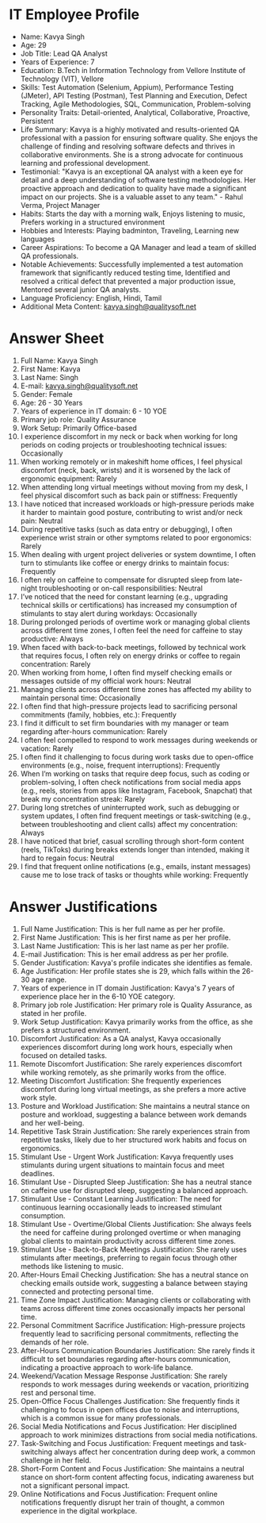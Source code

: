 # IT Employee Profile

- Name: Kavya Singh
- Age: 29
- Job Title: Lead QA Analyst
- Years of Experience: 7
- Education: B.Tech in Information Technology from Vellore Institute of Technology (VIT), Vellore
- Skills: Test Automation (Selenium, Appium), Performance Testing (JMeter), API Testing (Postman),  Test Planning and Execution,  Defect Tracking,  Agile Methodologies,  SQL,  Communication,  Problem-solving
- Personality Traits: Detail-oriented,  Analytical,  Collaborative,  Proactive,  Persistent
- Life Summary: Kavya is a highly motivated and results-oriented QA professional with a passion for ensuring software quality. She enjoys the challenge of finding and resolving software defects and thrives in collaborative environments. She is a strong advocate for continuous learning and professional development.
- Testimonial: "Kavya is an exceptional QA analyst with a keen eye for detail and a deep understanding of software testing methodologies. Her proactive approach and dedication to quality have made a significant impact on our projects. She is a valuable asset to any team." -  Rahul Verma, Project Manager
- Habits:  Starts the day with a morning walk,  Enjoys listening to music,  Prefers working in a structured environment
- Hobbies and Interests:  Playing badminton,  Traveling,  Learning new languages
- Career Aspirations: To become a QA Manager and lead a team of skilled QA professionals.
- Notable Achievements:  Successfully implemented a test automation framework that significantly reduced testing time,  Identified and resolved a critical defect that prevented a major production issue,  Mentored several junior QA analysts.
- Language Proficiency: English, Hindi, Tamil
- Additional Meta Content: kavya.singh@qualitysoft.net


# Answer Sheet

1. Full Name: Kavya Singh
2. First Name: Kavya
3. Last Name: Singh
4. E-mail: kavya.singh@qualitysoft.net
5. Gender: Female
6. Age: 26 - 30 Years
7. Years of experience in IT domain: 6 - 10 YOE
8. Primary job role: Quality Assurance
9. Work Setup: Primarily Office-based
10. I experience discomfort in my neck or back when working for long periods on coding projects or troubleshooting technical issues: Occasionally
11. When working remotely or in makeshift home offices, I feel physical discomfort (neck, back, wrists) and it is worsened by the lack of ergonomic equipment: Rarely
12. When attending long virtual meetings without moving from my desk, I feel physical discomfort such as back pain or stiffness: Frequently
13. I have noticed that increased workloads or high-pressure periods make it harder to maintain good posture, contributing to wrist and/or neck pain: Neutral
14. During repetitive tasks (such as data entry or debugging), I often experience wrist strain or other symptoms related to poor ergonomics: Rarely
15. When dealing with urgent project deliveries or system downtime, I often turn to stimulants like coffee or energy drinks to maintain focus: Frequently
16. I often rely on caffeine to compensate for disrupted sleep from late-night troubleshooting or on-call responsibilities: Neutral
17. I’ve noticed that the need for constant learning (e.g., upgrading technical skills or certifications) has increased my consumption of stimulants to stay alert during workdays: Occasionally
18. During prolonged periods of overtime work or managing global clients across different time zones, I often feel the need for caffeine to stay productive: Always
19. When faced with back-to-back meetings, followed by technical work that requires focus, I often rely on energy drinks or coffee to regain concentration: Rarely
20. When working from home, I often find myself checking emails or messages outside of my official work hours: Neutral
21. Managing clients across different time zones has affected my ability to maintain personal time: Occasionally
22. I often find that high-pressure projects lead to sacrificing personal commitments (family, hobbies, etc.): Frequently
23. I find it difficult to set firm boundaries with my manager or team regarding after-hours communication: Rarely
24. I often feel compelled to respond to work messages during weekends or vacation: Rarely
25. I often find it challenging to focus during work tasks due to open-office environments (e.g., noise, frequent interruptions): Frequently
26. When I’m working on tasks that require deep focus, such as coding or problem-solving, I often check notifications from social media apps (e.g., reels, stories from apps like Instagram, Facebook, Snapchat) that break my concentration streak: Rarely
27. During long stretches of uninterrupted work, such as debugging or system updates, I often find frequent meetings or task-switching (e.g., between troubleshooting and client calls) affect my concentration: Always
28. I have noticed that brief, casual scrolling through short-form content (reels, TikToks) during breaks extends longer than intended, making it hard to regain focus: Neutral
29. I find that frequent online notifications (e.g., emails, instant messages) cause me to lose track of tasks or thoughts while working: Frequently


# Answer Justifications

1. Full Name Justification: This is her full name as per her profile.
2. First Name Justification: This is her first name as per her profile.
3. Last Name Justification: This is her last name as per her profile.
4. E-mail Justification: This is her email address as per her profile.
5. Gender Justification: Kavya's profile indicates she identifies as female.
6. Age Justification: Her profile states she is 29, which falls within the 26-30 age range.
7. Years of experience in IT domain Justification: Kavya's 7 years of experience place her in the 6-10 YOE category.
8. Primary job role Justification: Her primary role is Quality Assurance, as stated in her profile.
9. Work Setup Justification: Kavya primarily works from the office, as she prefers a structured environment.
10. Discomfort Justification: As a QA analyst, Kavya occasionally experiences discomfort during long work hours, especially when focused on detailed tasks.
11. Remote Discomfort Justification: She rarely experiences discomfort while working remotely, as she primarily works from the office.
12. Meeting Discomfort Justification:  She frequently experiences discomfort during long virtual meetings, as she prefers a more active work style.
13. Posture and Workload Justification: She maintains a neutral stance on posture and workload, suggesting a balance between work demands and her well-being.
14. Repetitive Task Strain Justification: She rarely experiences strain from repetitive tasks, likely due to her structured work habits and focus on ergonomics.
15. Stimulant Use - Urgent Work Justification: Kavya frequently uses stimulants during urgent situations to maintain focus and meet deadlines.
16. Stimulant Use - Disrupted Sleep Justification: She has a neutral stance on caffeine use for disrupted sleep, suggesting a balanced approach.
17. Stimulant Use - Constant Learning Justification: The need for continuous learning occasionally leads to increased stimulant consumption.
18. Stimulant Use - Overtime/Global Clients Justification:  She always feels the need for caffeine during prolonged overtime or when managing global clients to maintain productivity across different time zones.
19. Stimulant Use - Back-to-Back Meetings Justification: She rarely uses stimulants after meetings, preferring to regain focus through other methods like listening to music.
20. After-Hours Email Checking Justification: She has a neutral stance on checking emails outside work, suggesting a balance between staying connected and protecting personal time.
21. Time Zone Impact Justification: Managing clients or collaborating with teams across different time zones occasionally impacts her personal time.
22. Personal Commitment Sacrifice Justification: High-pressure projects frequently lead to sacrificing personal commitments, reflecting the demands of her role.
23. After-Hours Communication Boundaries Justification: She rarely finds it difficult to set boundaries regarding after-hours communication, indicating a proactive approach to work-life balance.
24. Weekend/Vacation Message Response Justification:  She rarely responds to work messages during weekends or vacation, prioritizing rest and personal time.
25. Open-Office Focus Challenges Justification: She frequently finds it challenging to focus in open offices due to noise and interruptions, which is a common issue for many professionals.
26. Social Media Notifications and Focus Justification: Her disciplined approach to work minimizes distractions from social media notifications.
27. Task-Switching and Focus Justification: Frequent meetings and task-switching always affect her concentration during deep work, a common challenge in her field.
28. Short-Form Content and Focus Justification: She maintains a neutral stance on short-form content affecting focus, indicating awareness but not a significant personal impact.
29. Online Notifications and Focus Justification: Frequent online notifications frequently disrupt her train of thought, a common experience in the digital workplace.